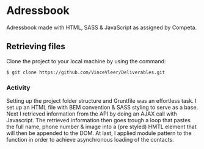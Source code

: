 # Adressbook

Adressbook made with HTML, SASS & JavaScript as assigned by Competa.

## Retrieving files

Clone the project to your local machine by using the command:

```
$ git clone https://github.com/VinceVleer/Deliverables.git
```

### Activity

Setting up the project folder structure and Gruntfile was an effortless task.
I set up an HTML file with BEM convention & SASS styling to serve as a base.
Next I retrieved information from the API by doing an AJAX call with Javascript.
The retrieved information then goes trough a loop that pastes the full name, phone number & image into a (pre styled) HMTL element that will then be appended to the DOM.
At last, I applied module pattern to the function in order to achieve asynchronous loading of the contacts.